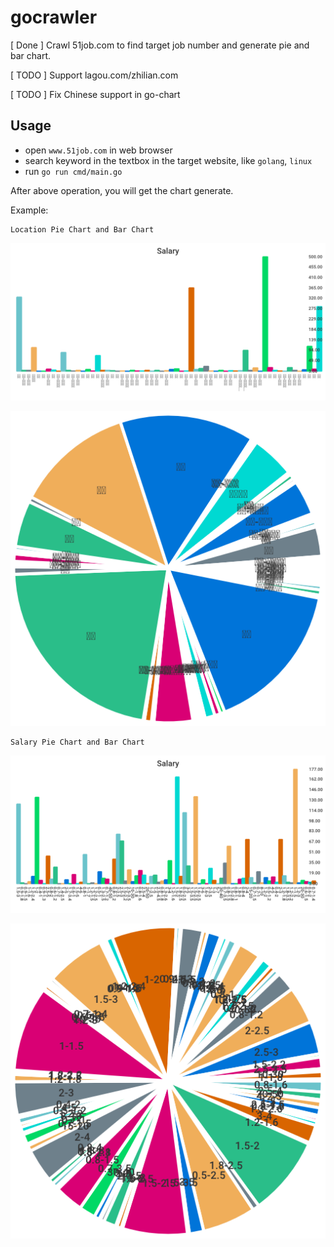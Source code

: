 # gocrawler

[ Done ] Crawl 51job.com to find target job number and generate pie and bar chart.

[ TODO ] Support lagou.com/zhilian.com

[ TODO ] Fix Chinese support in go-chart

## Usage

* open `www.51job.com` in web browser
* search keyword in the textbox in the target website, like `golang`, `linux` 
* run `go run cmd/main.go`

After above operation, you will get the chart generate.

Example:
	
	Location Pie Chart and Bar Chart

![Location Bar Chart](https://github.com/gohiweeds/gocrawler/blob/master/cmd/locationbar.png)

![Location Pie Chart](https://github.com/gohiweeds/gocrawler/blob/master/cmd/locationpie.png)


	Salary Pie Chart and Bar Chart
![Salary Bar Chart](https://github.com/gohiweeds/gocrawler/blob/master/cmd/salarybar.png)


![Salary Pie Chart](https://github.com/gohiweeds/gocrawler/blob/master/cmd/salarypie.png)
